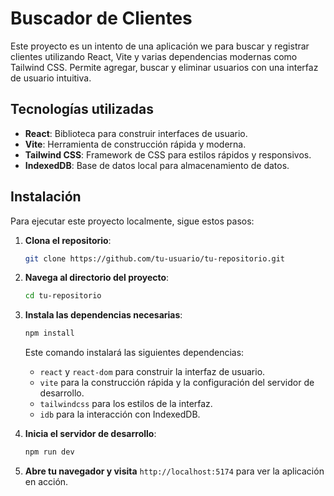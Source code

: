 # Buscador de Clientes

Este proyecto es un intento de una aplicación we para buscar y registrar clientes utilizando React, Vite y varias dependencias modernas como Tailwind CSS. Permite agregar, buscar y eliminar usuarios con una interfaz de usuario intuitiva.

## Tecnologías utilizadas

- **React**: Biblioteca para construir interfaces de usuario.
- **Vite**: Herramienta de construcción rápida y moderna.
- **Tailwind CSS**: Framework de CSS para estilos rápidos y responsivos.
- **IndexedDB**: Base de datos local para almacenamiento de datos.

## Instalación

Para ejecutar este proyecto localmente, sigue estos pasos:

1. **Clona el repositorio**:
    ```bash
    git clone https://github.com/tu-usuario/tu-repositorio.git
    ```

2. **Navega al directorio del proyecto**:
    ```bash
    cd tu-repositorio
    ```

3. **Instala las dependencias necesarias**:
    ```bash
    npm install
    ```

   Este comando instalará las siguientes dependencias:
   - `react` y `react-dom` para construir la interfaz de usuario.
   - `vite` para la construcción rápida y la configuración del servidor de desarrollo.
   - `tailwindcss` para los estilos de la interfaz.
   - `idb` para la interacción con IndexedDB.

4. **Inicia el servidor de desarrollo**:
    ```bash
    npm run dev
    ```

5. **Abre tu navegador y visita** `http://localhost:5174` para ver la aplicación en acción.
